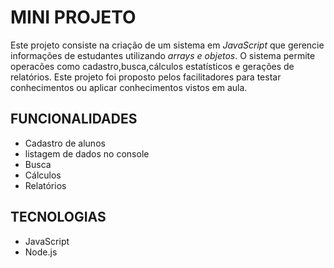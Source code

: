 # MINI PROJETO

Este projeto consiste na criação de um sistema em *JavaScript* que gerencie informações de estudantes utilizando *arrays e objetos*.
O sistema permite operacões como cadastro,busca,cálculos estatísticos e gerações de relatórios.
Este projeto foi proposto pelos facilitadores para testar conhecimentos ou aplicar conhecimentos vistos em aula.

## FUNCIONALIDADES 
- Cadastro de alunos
- listagem de dados no console
- Busca
- Cálculos
- Relatórios
  
## TECNOLOGIAS 
- JavaScript
- Node.js
